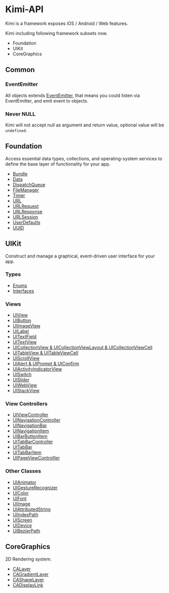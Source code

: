 # Kimi-API

Kimi is a framework exposes iOS / Android / Web features.

Kimi including following framework subsets now.

* Foundation
* UIKit
* CoreGraphics

## Common

### EventEmitter

All objects extends [EventEmitter](https://github.com/Olical/EventEmitter), that means you could listen via EventEmitter, and emit event to objects.

### Never NULL

Kimi will not accept null as argument and return value, optional value will be ```undefined```.

## Foundation

Access essential data types, collections, and operating-system services to define the base layer of functionality for your app.

* [Bundle](Foundation/Bundle.md)
* [Data](Foundation/Data.md)
* [DispatchQueue](Foundation/DispatchQueue.md)
* [FileManager](Foundation/FileManager.md)
* [Timer](Foundation/Timer.md)
* [URL](Foundation/URL.md)
* [URLRequest](Foundation/URLRequest.md)
* [URLResponse](Foundation/URLResponse.md)
* [URLSession](Foundation/URLSession.md)
* [UserDefaults](Foundation/UserDefaults.md)
* [UUID](Foundation/UUID.md)

## UIKit

Construct and manage a graphical, event-driven user interface for your app.

### Types

* [Enums](UIKit/Enums.md)
* [Interfaces](UIKit/Interfaces.md)

### Views

* [UIView](UIKit/UIView.md)
* [UIButton](UIKit/UIButton.md)
* [UIImageView](UIKit/UIImageView.md)
* [UILabel](UIKit/UILabel.md)
* [UITextField](UIKit/UITextField.md)
* [UITextView](UIKit/UITextView.md)
* [UICollectionView & UICollectionViewLayout & UICollectionViewCell](UIKit/UICollectionView.md)
* [UITableView & UITableViewCell](UIKit/UITableView.md)
* [UIScrollView](UIKit/UIScrollView.md)
* [UIAlert & UIPrompt & UIConfirm](UIKit/UIDialogs.md)
* [UIActivityIndicatorView](UIKit/UIActivityIndicatorView.md)
* [UISwitch](UIKit/UISwitch.md)
* [UISlider](UIKit/UISlider.md)
* [UIWebView](UIKit/UIWebView.md)
* [UIStackView](UIKit/UIStackView.md)

### View Controllers

* [UIViewController](UIKit/UIViewController.md)
* [UINavigationController](UIKit/UINavigationController.md)
* [UINavigationBar](UIKit/UINavigationBar.md)
* [UINavigationItem](UIKit/UINavigationItem.md)
* [UIBarButtonItem](UIKit/UIBarButtonItem.md)
* [UITabBarController](UIKit/UITabBarController.md)
* [UITabBar](UIKit/UITabBar.md)
* [UITabBarItem](UIKit/UITabBarItem.md)
* [UIPageViewControlller](UIKit/UIPageViewControlller.md)

### Other Classes

* [UIAnimator](UIKit/UIAnimator.md)
* [UIGestureRecognizer](UIKit/UIGestureRecognizer.md)
* [UIColor](UIKit/UIColor.md)
* [UIFont](UIKit/UIFont.md)
* [UIImage](UIKit/UIImage.md)
* [UIAttributedString](UIKit/UIAttributedString.md)
* [UIIndexPath](UIKit/UIIndexPath.md)
* [UIScreen](UIKit/UIScreen.md)
* [UIDevice](UIKit/UIDevice.md)
* [UIBezierPath](UIKit/UIBezierPath.md)

## CoreGraphics

2D Rendering system.

* [CALayer](CoreGraphics/CALayer.md)
* [CAGradientLayer](CoreGraphics/CAGradientLayer.md)
* [CAShapeLayer](CoreGraphics/CAShapeLayer.md)
* [CADisplayLink](CoreGraphics/CADisplayLink.md)

